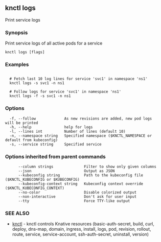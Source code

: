 ## knctl logs

Print service logs

### Synopsis

Print service logs of all active pods for a service

```
knctl logs [flags]
```

### Examples

```

  # Fetch last 10 log lines for service 'svc1' in namespace 'ns1' 
  knctl logs -s svc1 -n ns1

  # Follow logs for service 'svc1' in namespace 'ns1' 
  knctl logs -f -s svc1 -n ns1
```

### Options

```
  -f, --follow             As new revisions are added, new pod logs will be printed
  -h, --help               help for logs
  -l, --lines int          Number of lines (default 10)
  -n, --namespace string   Specified namespace ($KNCTL_NAMESPACE or default from kubeconfig)
  -s, --service string     Specified service
```

### Options inherited from parent commands

```
      --column strings              Filter to show only given columns
      --json                        Output as JSON
      --kubeconfig string           Path to the kubeconfig file ($KNCTL_KUBECONFIG or $KUBECONFIG)
      --kubeconfig-context string   Kubeconfig context override ($KNCTL_KUBECONFIG_CONTEXT)
      --no-color                    Disable colorized output
      --non-interactive             Don't ask for user input
      --tty                         Force TTY-like output
```

### SEE ALSO

* [knctl](knctl.md)	 - knctl controls Knative resources (basic-auth-secret, build, curl, deploy, dns-map, domain, ingress, install, logs, pod, revision, rollout, route, service, service-account, ssh-auth-secret, uninstall, version)


